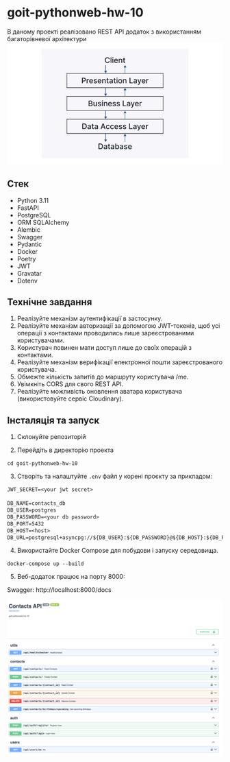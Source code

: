 # goit-pythonweb-hw-10

В даному проекті реалізовано REST API додаток з використанням багаторівневої
архітектури ![API architecture](images/architecture.png)

## Стек

- Python 3.11
- FastAPI
- PostgreSQL
- ORM SQLAlchemy
- Alembic
- Swagger
- Pydantic
- Docker
- Poetry
- JWT
- Gravatar
- Dotenv

## Технічнe завдання

1. Реалізуйте механізм аутентифікації в застосунку.
2. Реалізуйте механізм авторизації за допомогою JWT-токенів, щоб усі операції з
   контактами проводились лише зареєстрованими користувачами.
3. Користувач повинен мати доступ лише до своїх операцій з контактами.
4. Реалізуйте механізм верифікації електронної пошти зареєстрованого
   користувача.
5. Обмежте кількість запитів до маршруту користувача /me.
6. Увімкніть CORS для свого REST API.
7. Реалізуйте можливість оновлення аватара користувача (використовуйте сервіс
   Cloudinary).

## Інсталяція та запуск

1. Склонуйте репозиторій

2. Перейдіть в директорію проекта

```
cd goit-pythonweb-hw-10
```

3. Створіть та налаштуйте `.env` файл у корені проєкту за прикладом:

```
JWT_SECRET=<your jwt secret>

DB_NAME=contacts_db
DB_USER=postgres
DB_PASSWORD=<your db password>
DB_PORT=5432
DB_HOST=<host>
DB_URL=postgresql+asyncpg://${DB_USER}:${DB_PASSWORD}@${DB_HOST}:${DB_PORT}/${DB_NAME}

```

4. Використайте Docker Compose для побудови і запуску середовища.

```
docker-compose up --build
```

5. Веб-додаток працює на порту 8000:

Swagger: http://localhost:8000/docs

![swagger](images/swagger.png)
